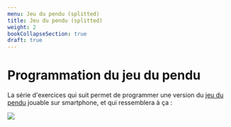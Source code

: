 ```yaml
---
menu: Jeu du pendu (splitted)
title: Jeu du pendu (splitted)
weight: 2
bookCollapseSection: true
draft: true
---
```


# Programmation du jeu du pendu

La série d'exercices qui suit permet de programmer une version du [jeu du pendu](https://fr.wikipedia.org/wiki/Le_Pendu_(jeu)) jouable sur smartphone, et qui ressemblera à ça :

![](assets/Pendu.png)

